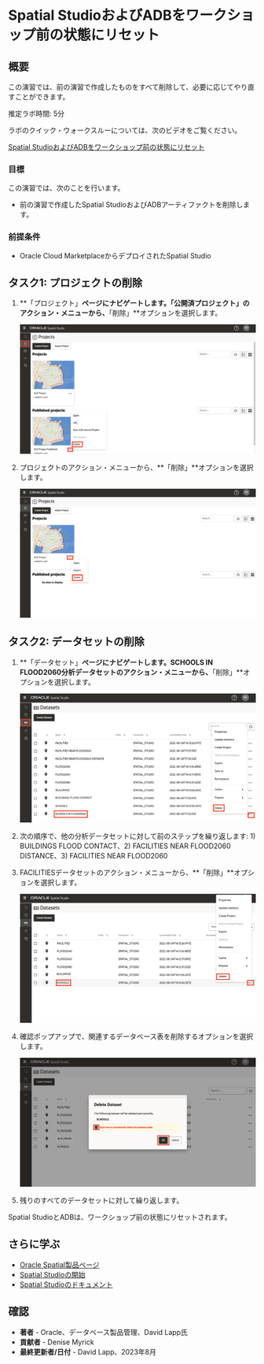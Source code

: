 # Spatial StudioおよびADBをワークショップ前の状態にリセット

## 概要

この演習では、前の演習で作成したものをすべて削除して、必要に応じてやり直すことができます。

推定ラボ時間: 5分

ラボのクイック・ウォークスルーについては、次のビデオをご覧ください。

[Spatial StudioおよびADBをワークショップ前の状態にリセット](videohub:1_z4mhzd51)

### 目標

この演習では、次のことを行います。

*   前の演習で作成したSpatial StudioおよびADBアーティファクトを削除します。

### 前提条件

*   Oracle Cloud MarketplaceからデプロイされたSpatial Studio

## タスク1: プロジェクトの削除

1.  **「プロジェクト」**ページにナビゲートします。「公開済プロジェクト」のアクション・メニューから、**「削除」**オプションを選択します。
    
    ![公開済プロジェクトの削除](images/reset-01.png)
    
2.  プロジェクトのアクション・メニューから、**「削除」**オプションを選択します。
    
    ![プロジェクトの削除](images/reset-02.png)
    

## タスク2: データセットの削除

1.  **「データセット」**ページにナビゲートします。**SCHOOLS IN FLOOD2060**分析データセットのアクション・メニューから、**「削除」**オプションを選択します。
    
    ![空間分析データセットの削除](images/reset-03.png)
    
2.  次の順序で、他の分析データセットに対して前のステップを繰り返します: 1) BUILDINGS FLOOD CONTACT、2) FACILITIES NEAR FLOOD2060 DISTANCE、3) FACILITIES NEAR FLOOD2060
    
3.  FACILITIESデータセットのアクション・メニューから、**「削除」**オプションを選択します。
    
    ![データセットの削除](images/reset-04.png)
    
4.  確認ポップアップで、関連するデータベース表を削除するオプションを選択します。
    
    ![データベース表の削除の確認](images/reset-05.png)
    
5.  残りのすべてのデータセットに対して繰り返します。
    

Spatial StudioとADBは、ワークショップ前の状態にリセットされます。

## さらに学ぶ

*   [Oracle Spatial製品ページ](https://www.oracle.com/database/spatial)
*   [Spatial Studioの開始](https://www.oracle.com/database/technologies/spatial-studio/get-started.html)
*   [Spatial Studioのドキュメント](https://docs.oracle.com/en/database/oracle/spatial-studio)

## 確認

*   **著者** - Oracle、データベース製品管理、David Lapp氏
*   **貢献者** - Denise Myrick
*   **最終更新者/日付** - David Lapp、2023年8月